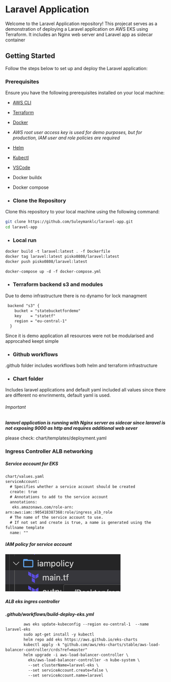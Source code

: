 # Laravel Application

Welcome to the Laravel Application repository! This projecat serves as a demonstration of deploying a Laravel application on AWS EKS using Terraform. It includes an Nginx web server and Laravel app as sidecar container

## Getting Started

Follow the steps below to set up and deploy the Laravel application:

### Prerequisites

Ensure you have the following prerequisites installed on your local machine:

* [AWS CLI](https://aws.amazon.com/cli/)
* [Terraform](https://www.terraform.io/downloads.html)
* [Docker](https://www.docker.com/products/docker-desktop)
* *AWS root user access key is used for demo purposes, but for production, IAM user and role policies are required*
* [Helm]()
* [Kubectl]()
* [VSCode](https://code.visualstudio.com/)
* Docker buildx
* Docker compose

* ### Clone the Repository

Clone this repository to your local machine using the following command:

```bash
git clone https://github.com/Suleymanklc/laravel-app.git
cd laravel-app
```

* ### Local run

```
docker build -t laravel:latest . -f Dockerfile
docker tag laravel:latest pisko0808/laravel:latest
docker push pisko0808/laravel:latest
```

``docker-compose up -d -f docker-compose.yml``

* ### Terraform backend s3 and modules

Due to demo infrastructure there is no dynamo for lock managment

```
 backend "s3" {
    bucket = "statebucketfordemo"
    key    = "statetf"
    region = "eu-central-1"
  }
```

Since it is demo application all resources were not be modularised and approcahed keept simple

* ### Github workflows

.github folder includes workflows both helm and terraform infrastructure

* ### Chart folder

Includes laravel applications and default yaml included all values since there are different no envrinments, default yaml is used.

###### Important

***laravel application is running with Nginx server as sidecar since laravel is not exposing 9000 as http and requires additional web sever***

please check: chart/templates/deployment.yaml

### Ingress Controller ALB networking

##### Service account for EKS

```
chart/values.yaml
serviceAccount:
  # Specifies whether a service account should be created
  create: true
  # Annotations to add to the service account
  annotations: 
   eks.amazonaws.com/role-arn: arn:aws:iam::905418387368:role/ingress_alb_role
  # The name of the service account to use.
  # If not set and create is true, a name is generated using the fullname template
  name: ""

```

##### IAM policy for service account

![1717769385482](image/readme/1717769385482.png)

##### ALB eks ingres controller

***.github/workflows/build-deploy-eks.yml***

```
        aws eks update-kubeconfig --region eu-central-1  --name laravel-eks
        sudo apt-get install -y kubectl
        helm repo add eks https://aws.github.io/eks-charts
        kubectl apply -k "github.com/aws/eks-charts/stable/aws-load-balancer-controller/crds?ref=master"
        helm upgrade -i aws-load-balancer-controller \
          eks/aws-load-balancer-controller -n kube-system \
          --set clusterName=laravel-eks \
          --set serviceAccount.create=false \
          --set serviceAccount.name=laravel
```
